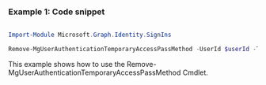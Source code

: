 ### Example 1: Code snippet

```powershell

Import-Module Microsoft.Graph.Identity.SignIns

Remove-MgUserAuthenticationTemporaryAccessPassMethod -UserId $userId -TemporaryAccessPassAuthenticationMethodId $temporaryAccessPassAuthenticationMethodId

```
This example shows how to use the Remove-MgUserAuthenticationTemporaryAccessPassMethod Cmdlet.

